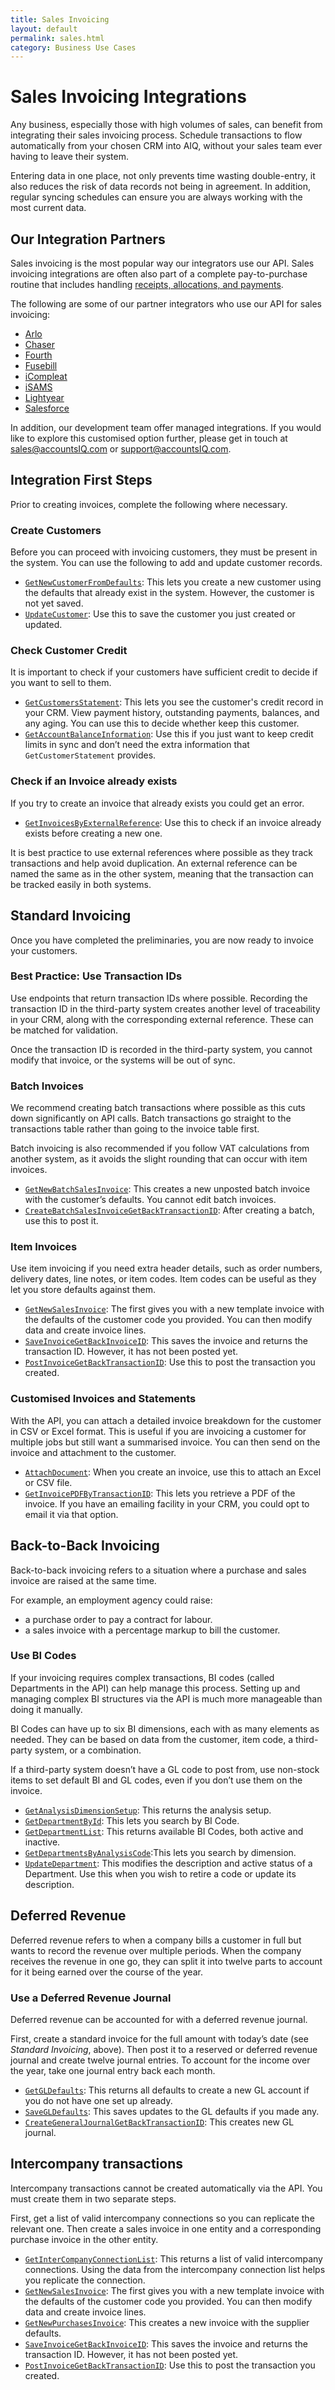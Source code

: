 ```yaml
---
title: Sales Invoicing
layout: default
permalink: sales.html
category: Business Use Cases
---
```

# Sales Invoicing Integrations

Any business, especially those with high volumes of sales, can benefit from integrating their sales invoicing process. Schedule transactions to flow automatically from your chosen CRM into AIQ, without your sales team ever having to leave their system. 

Entering data in one place, not only prevents time wasting double-entry, it also reduces the risk of data records not being in agreement. In addition, regular syncing schedules can ensure you are always working with the most current data.

## Our Integration Partners
Sales invoicing is the most popular way our integrators use our API. Sales invoicing integrations are often also part of a complete pay-to-purchase routine that includes handling [receipts, allocations, and payments](payment.html). 

The following are some of our partner integrators who use our API for sales invoicing:

- [Arlo](https://www.accountsiq.com/arlo-training-management-system/)
- [Chaser](https://www.accountsiq.com/features/integrations/chaser/)
- [Fourth](https://www.accountsiq.com/features/integrations/fourth/)
- [Fusebill](https://www.accountsiq.com/features/integrations/fusebill/)
- [iCompleat](https://www.accountsiq.com/features/integrations/icompleat/)
- [iSAMS](https://www.accountsiq.com/features/integrations/isams/)
- [Lightyear](https://www.accountsiq.com/features/integrations/lightyear/)
- [Salesforce](https://www.accountsiq.com/features/integrations/salesforce/)

In addition, our development team offer managed integrations. If you would like to explore this customised option further, please get in touch at [sales@accountsIQ.com](mailto:sales@accountsIQ.com) or [support@accountsIQ.com](mailto:support@accountsIQ.com).

## Integration First Steps
Prior to creating invoices, complete the following where necessary.

### Create Customers 
Before you can proceed with invoicing customers, they must be present in the system. You can use the following to add and update customer records.

- [`GetNewCustomerFromDefaults`](https://github.com/accountsIQ/API-Wiki/wiki/GetNewCustomerFromDefaults): This lets you create a new customer using the defaults that already exist in the system. However, the customer is not yet saved.
- [`UpdateCustomer`](https://github.com/accountsIQ/API-Wiki/wiki/UpdateCustomer): Use this to save the customer you just created or updated. 

### Check Customer Credit
It is important to check if your customers have sufficient credit to decide if you want to sell to them.

- [`GetCustomersStatement`](https://github.com/accountsIQ/API-Wiki/wiki/GetCustomersStatement): This lets you see the customer's credit record in your CRM. View payment history, outstanding payments, balances, and any aging. You can use this to decide whether keep this customer. 
- [`GetAccountBalanceInformation`](https://github.com/accountsIQ/API-Wiki/wiki/GetAccountBalanceInformation): Use this if you just want to keep credit limits in sync and don’t need the extra information that `GetCustomerStatement` provides.

### Check if an Invoice already exists 
If you try to create an invoice that already exists you could get an error. 

- [`GetInvoicesByExternalReference`](https://github.com/accountsIQ/API-Wiki/wiki/GetInvoicesByExternalReference): Use this to check if an invoice already exists before creating a new one.
  
It is best practice to use external references where possible as they track transactions and help avoid duplication. An external reference can be named the same as in the other system, meaning that the transaction can be tracked easily in both systems. 

## Standard Invoicing 
Once you have completed the preliminaries, you are now ready to invoice your customers.

### Best Practice: Use Transaction IDs
Use endpoints that return transaction IDs where possible. Recording the transaction ID in the third-party system creates another level of traceability in your CRM, along with the corresponding external reference. These can be matched for validation. 

Once the transaction ID is recorded in the third-party system, you cannot modify that invoice, or the systems will be out of sync.

### Batch Invoices
We recommend creating batch transactions where possible as this cuts down significantly on API calls. Batch transactions go straight to the transactions table rather than going to the invoice table first. 

Batch invoicing is also recommended if you follow VAT calculations from another system, as it avoids the slight rounding that can occur with item invoices.

- [`GetNewBatchSalesInvoice`](https://github.com/accountsIQ/API-Wiki/wiki/GetNewBatchSalesInvoice):  This creates a new unposted batch invoice with the customer’s defaults. You cannot edit batch invoices. 
- [`CreateBatchSalesInvoiceGetBackTransactionID`](https://github.com/accountsIQ/API-Wiki/wiki/CreateBatchSalesInvoiceGetBackTransactionID): After creating a batch, use this to post it. 
  
### Item Invoices
Use item invoicing if you need extra header details, such as order numbers, delivery dates, line notes, or item codes. Item codes can be useful as they let you store defaults against them.

- [`GetNewSalesInvoice`](https://github.com/accountsIQ/API-Wiki/wiki/GetNewSalesInvoice): The first gives you with a new template invoice with the defaults of the customer code you provided. You can then modify data and create invoice lines. 
- [`SaveInvoiceGetBackInvoiceID`](https://github.com/accountsIQ/API-Wiki/wiki/SaveInvoiceGetBackInvoiceID): This saves the invoice and returns the transaction ID. However, it has not been posted yet.
- [`PostInvoiceGetBackTransactionID`](https://github.com/accountsIQ/API-Wiki/wiki/PostInvoiceGetBackTransactionID): Use this to post the transaction you created.

### Customised Invoices and Statements
With the API, you can attach a detailed invoice breakdown for the customer in CSV or Excel format. This is useful if you are invoicing a customer for multiple jobs but still want a summarised invoice. You can then send on the invoice and attachment to the customer.

- [`AttachDocument`](https://github.com/accountsIQ/API-Wiki/wiki/AttachDocument): When you create an invoice, use this to attach an Excel or CSV file. 
- [`GetInvoicePDFByTransactionID`](https://github.com/accountsIQ/API-Wiki/wiki/GetInvoicePDFByTransactionID): This lets you retrieve a PDF of the invoice. If you have an emailing facility in your CRM, you could opt to email it via that option. 

## Back-to-Back Invoicing 
Back-to-back invoicing refers to a situation where a purchase and sales invoice are raised at the same time. 

For example, an employment agency could raise:

- a purchase order to pay a contract for labour.
- a sales invoice with a percentage markup to bill the customer. 

### Use BI Codes
If your invoicing requires complex transactions, BI codes (called Departments in the API) can help manage this process. Setting up and managing complex BI structures via the API is much more manageable than doing it manually. 

BI Codes can have up to six BI dimensions, each with as many elements as needed. They can be based on data from the customer, item code, a third-party system, or a combination.  

If a third-party system doesn’t have a GL code to post from, use non-stock items to set default BI and GL codes, even if you don’t use them on the invoice.

- [`GetAnalysisDimensionSetup`](https://github.com/accountsIQ/API-Wiki/wiki/GetAnalysisDimensionSetup): This returns the analysis setup.
- [`GetDepartmentById`](https://github.com/accountsIQ/API-Wiki/wiki/GetDepartmentById): This lets you search by BI Code.
- [`GetDepartmentList`](https://github.com/accountsIQ/API-Wiki/wiki/GetDepartmentList): This returns available BI Codes, both active and inactive.
- [`GetDepartmentsByAnalysisCode`](https://github.com/accountsIQ/API-Wiki/wiki/GetDepartmentsByAnalysisCode):This lets you search by dimension.
- [`UpdateDepartment`](https://github.com/accountsIQ/API-Wiki/wiki/UpdateDepartment): This modifies the description and active status of a Department. Use this when you wish to retire a code or update its description.

## Deferred Revenue
Deferred revenue refers to when a company bills a customer in full but wants to record the revenue over multiple periods. When the company receives the revenue in one go, they can split it into twelve parts to account for it being earned over the course of the year.

### Use a Deferred Revenue Journal
Deferred revenue can be accounted for with a deferred revenue journal. 

First, create a standard invoice for the full amount with today’s date (see _Standard Invoicing_, above). Then post it to a reserved or deferred revenue journal and create twelve journal entries. To account for the income over the year, take one journal entry back each month.

- [`GetGLDefaults`](https://github.com/accountsIQ/API-Wiki/wiki/GetGLDefaults): This returns all defaults to create a new GL account if you do not have one set up already.
- [`SaveGLDefaults`](https://github.com/accountsIQ/API-Wiki/wiki/SaveGLDefaults): This saves updates to the GL defaults if you made any.
- [`CreateGeneralJournalGetBackTransactionID`](https://github.com/accountsIQ/API-Wiki/wiki/CreateGeneralJournalGetBackTransactionID): This creates new GL journal.

## Intercompany transactions
Intercompany transactions cannot be created automatically via the API. You must create them in two separate steps. 

First, get a list of valid intercompany connections so you can replicate the relevant one. Then create a sales invoice in one entity and a corresponding purchase invoice in the other entity.

- [`GetInterCompanyConnectionList`](https://github.com/accountsIQ/API-Wiki/wiki/GetInterCompanyConnectionList): This returns a list of valid intercompany connections. Using the data from the intercompany connection list helps you replicate the connection.
- [`GetNewSalesInvoice`](https://github.com/accountsIQ/API-Wiki/wiki/GetNewSalesInvoice): The first gives you with a new template invoice with the defaults of the customer code you provided. You can then modify data and create invoice lines. 
- [`GetNewPurchasesInvoice`](https://github.com/accountsIQ/API-Wiki/wiki/GetNewPurchasesInvoice): This creates a new invoice with the supplier defaults.
- [`SaveInvoiceGetBackInvoiceID`](https://github.com/accountsIQ/API-Wiki/wiki/SaveInvoiceGetBackInvoiceID): This saves the invoice and returns the transaction ID. However, it has not been posted yet.
- [`PostInvoiceGetBackTransactionID`](https://github.com/accountsIQ/API-Wiki/wiki/PostInvoiceGetBackTransactionID): Use this to post the transaction you created.









